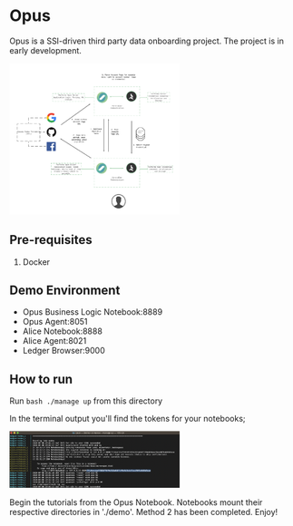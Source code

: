 # Opus

Opus is a SSI-driven third party data onboarding project.
The project is in early development.

<img src="images/opus_2B.PNG" alt="drawing" width="300"/>

## Pre-requisites

1. Docker

## Demo Environment

- Opus Business Logic Notebook:8889
- Opus Agent:8051
- Alice Notebook:8888
- Alice Agent:8021
- Ledger Browser:9000

## How to run

Run `bash ./manage up` from this directory

In the terminal output you'll find the tokens for your notebooks;

<img src="images/instructions1.png" alt="drawing" width="300"/>

Begin the tutorials from the Opus Notebook. Notebooks mount their respective directories in './demo'. Method 2 has been completed. Enjoy!
